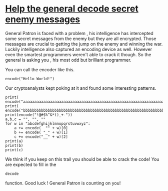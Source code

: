 # [**Help the general decode secret enemy messages**](https://www.codewars.com/kata/52cf02cd825aef67070008fa)

General Patron is faced with a problem , his intelligence has intercepted some secret messages from the enemy but they are all encrypted. Those messages are crucial to getting the jump on the enemy and winning the war. Luckily intelligence also captured an encoding device as well. However even the smartest programmers weren't able to crack it though. So the general is asking you , his most odd but brilliant programmer.

You can call the encoder like this.

```
encode("Hello World!")
```

Our cryptoanalysts kept poking at it and found some interesting patterns.

```
print(
encode("aaaaaaaaaaaaaaaaaaaaaaaaaaaaaaaaaaaaaaaaaaaaaaaaaaaaaaaaaaaaaaaaaaaaaaaaaaaaaaa"))
print(
encode("bbbbbbbbbbbbbbbbbbbbbbbbbbbbbbbbbbbbbbbbbbbbbbbbbbbbbbbbbbbbbbbbbbbbb"))
print(encode("!@#$%^&*()_+-"))
a,b,c = "", "", ""
for w in "abcdefghijklmnopqrstuvwxyz":
    a += encode(  "" + w)[0]
    b += encode( "_" + w)[1]
    c += encode("__" + w)[2]
print(a)
print(b)
print(c)
```

We think if you keep on this trail you should be able to crack the code! You are expected to fill in the

```
decode
```

function. Good luck ! General Patron is counting on you!